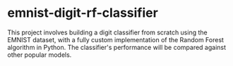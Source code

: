 # emnist-digit-rf-classifier
This project involves building a digit classifier from scratch using the EMNIST dataset, with a fully custom implementation of the Random Forest algorithm in Python. The classifier's performance will be compared against other popular models.
